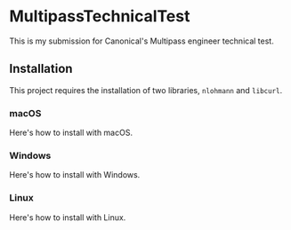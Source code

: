 # MultipassTechnicalTest
This is my submission for Canonical's Multipass engineer technical test.

## Installation
This project requires the installation of two libraries, `nlohmann` and `libcurl`.

### macOS
Here's how to install with macOS.

### Windows
Here's how to install with Windows.

### Linux
Here's how to install with Linux.